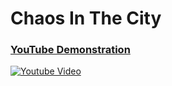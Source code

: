 <h1>Chaos In The City</h1>

### [YouTube Demonstration](https://www.youtube.com/watch?v=p5arH1i-ydY&)
[![Youtube Video](https://i9.ytimg.com/vi/p5arH1i-ydY/mqdefault.jpg?v=67037cb7&sqp=CKiWjboG&rs=AOn4CLCC3hW8k6Q6TcVdur-RiouQWu0FDg)](https://www.youtube.com/watch?v=p5arH1i-ydY&)
